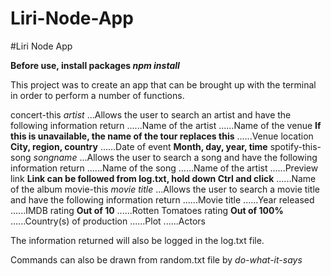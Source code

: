 # Liri-Node-App

#Liri Node App

**Before use, install packages *npm install***

This project was to create an app that can be brought up with the terminal in order to perform a number of functions.

concert-this *artist*
...Allows the user to search an artist and have the following information return
......Name of the artist
......Name of the venue **If this is unavailable, the name of the tour replaces this**
......Venue location **City, region, country**
......Date of event **Month, day, year, time**
spotify-this-song *songname*
...Allows the user to search a song and have the following information return
......Name of the song
......Name of the artist
......Preview link **Link can be followed from log.txt, hold down Ctrl and click**
......Name of the album
movie-this *movie title*
...Allows the user to search a movie title and have the following information return
......Movie title
......Year released
......IMDB rating **Out of 10**
......Rotten Tomatoes rating **Out of 100%**
......Country(s) of production
......Plot
......Actors

The information returned will also be logged in the log.txt file.

Commands can also be drawn from random.txt file by *do-what-it-says*